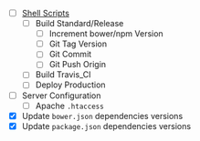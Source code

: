 
- [ ] [Shell Scripts](https://github.com/angular/material/tree/master/scripts)
  - [ ] Build Standard/Release
    - [ ] Increment bower/npm Version
    - [ ] Git Tag Version
    - [ ] Git Commit
    - [ ] Git Push Origin
  - [ ] Build Travis_CI
  - [ ] Deploy Production
- [ ] Server Configuration
  - [ ] Apache `.htaccess`
- [x] Update `bower.json` dependencies versions
- [x] Update `package.json` dependencies versions